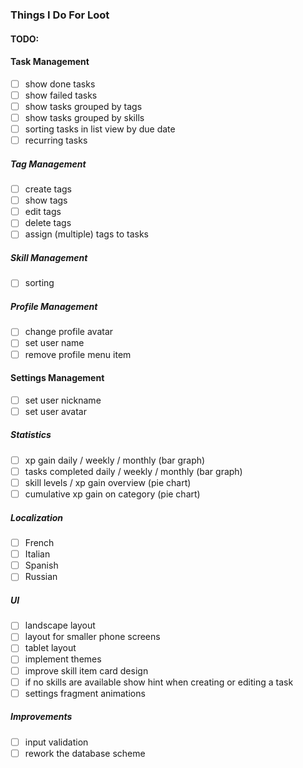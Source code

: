 ### Things I Do For Loot

#### TODO:

#### Task Management
- [ ] show done tasks
- [ ] show failed tasks
- [ ] show tasks grouped by tags
- [ ] show tasks grouped by skills
- [ ] sorting tasks in list view by due date
- [ ] recurring tasks

##### Tag Management
- [ ] create tags
- [ ] show tags
- [ ] edit tags
- [ ] delete tags
- [ ] assign (multiple) tags to tasks

##### Skill Management
- [ ] sorting

##### Profile Management
- [ ] change profile avatar
- [ ] set user name
- [ ] remove profile menu item

#### Settings Management
- [ ] set user nickname
- [ ] set user avatar

##### Statistics
- [ ] xp gain daily / weekly / monthly (bar graph)
- [ ] tasks completed daily / weekly / monthly (bar graph)
- [ ] skill levels / xp gain overview (pie chart)
- [ ] cumulative xp gain on category (pie chart) 

##### Localization
- [ ] French
- [ ] Italian
- [ ] Spanish
- [ ] Russian

##### UI
- [ ] landscape layout
- [ ] layout for smaller phone screens
- [ ] tablet layout
- [ ] implement themes
- [ ] improve skill item card design
- [ ] if no skills are available show hint when creating or editing a task
- [ ] settings fragment animations

##### Improvements
- [ ] input validation
- [ ] rework the database scheme
